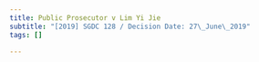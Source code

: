```yaml
---
title: Public Prosecutor v Lim Yi Jie
subtitle: "[2019] SGDC 128 / Decision Date: 27\_June\_2019"
tags: []

---
```

